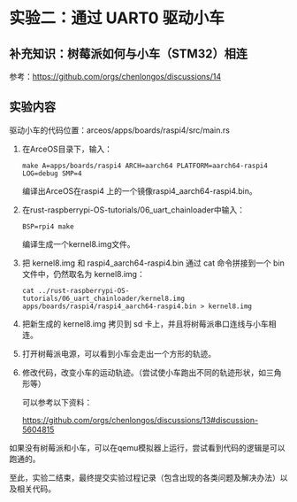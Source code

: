 # 实验二：通过 UART0 驱动小车

## 补充知识：树莓派如何与小车（STM32）相连

参考：<https://github.com/orgs/chenlongos/discussions/14>

## 实验内容

驱动小车的代码位置：arceos/apps/boards/raspi4/src/main.rs

1. 在ArceOS目录下，输入：

   ```shell
   make A=apps/boards/raspi4 ARCH=aarch64 PLATFORM=aarch64-raspi4 LOG=debug SMP=4
   ```

   编译出ArceOS在raspi4 上的一个镜像raspi4_aarch64-raspi4.bin。

2. 在rust-raspberrypi-OS-tutorials/06_uart_chainloader中输入：

   ```shell
   BSP=rpi4 make
   ```

   编译生成一个kernel8.img文件。

3. 把 kernel8.img 和 raspi4_aarch64-raspi4.bin 通过 cat 命令拼接到一个 bin 文件中，仍然取名为 kernel8.img：

   ```
   cat ../rust-raspberrypi-OS-tutorials/06_uart_chainloader/kernel8.img apps/boards/raspi4/raspi4_aarch64-raspi4.bin > kernel8.img
   ```

4. 把新生成的 kernel8.img 拷贝到 sd 卡上，并且将树莓派串口连线与小车相连。
   
5. 打开树莓派电源，可以看到小车会走出一个方形的轨迹。
   
6. 修改代码，改变小车的运动轨迹。（尝试使小车跑出不同的轨迹形状，如三角形等）

   可以参考以下资料：
   
   <https://github.com/orgs/chenlongos/discussions/13#discussion-5604815>

 如果没有树莓派和小车，可以在qemu模拟器上运行，尝试看到代码的逻辑是可以跑通的。  

   
至此，实验二结束，最终提交实验过程记录（包含出现的各类问题及解决办法）以及相关代码。




